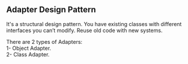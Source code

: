 ## Adapter Design Pattern
It's a structural design pattern. You have existing classes with different interfaces you can’t modify. Reuse old code with new systems. 
 
There are 2 types of Adapters:  
1- Object Adapter.  
2- Class Adapter.